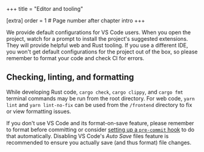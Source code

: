 +++
title = "Editor and tooling"

[extra]
order = 1 # Page number after chapter intro
+++

We provide default configurations for VS Code users. When you open the project, watch for a prompt to install the project's suggested extensions. They will provide helpful web and Rust tooling. If you use a different IDE, you won't get default configurations for the project out of the box, so please remember to format your code and check CI for errors.

## Checking, linting, and formatting

While developing Rust code, `cargo check`, `cargo clippy`, and `cargo fmt` terminal commands may be run from the root directory. For web code, `yarn lint` and `yarn lint-no-fix` can be used from the `/frontend` directory to fix or view formatting issues.

If you don't use VS Code and its format-on-save feature, please remember to format before committing or consider [setting up a `pre-commit` hook](https://githooks.com/) to do that automatically. Disabling VS Code's *Auto Save* files feature is recommended to ensure you actually save (and thus format) file changes.
